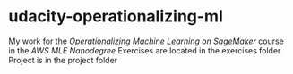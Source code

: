# udacity-operationalizing-ml
My work for the *Operationalizing Machine Learning on SageMaker* course in the *AWS MLE Nanodegree*
Exercises are located in the exercises folder
Project is in the project folder
